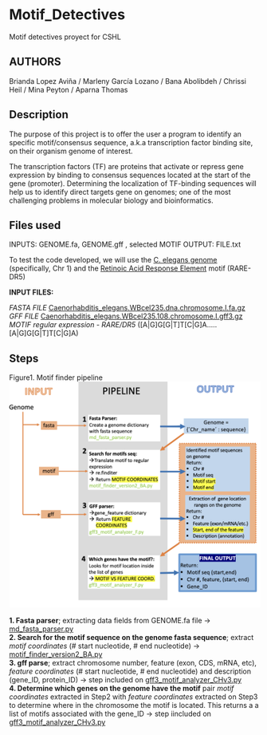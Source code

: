 # Motif_Detectives
Motif detectives proyect for CSHL
## AUTHORS

Brianda Lopez Aviña / Marleny García Lozano / Bana Abolibdeh / Chrissi Heil / Mina Peyton / Aparna Thomas

## Description
The purpose of this project is to offer the user a program to identify an specific motif/consensus sequence, a.k.a transcription factor binding site, on their organism genome of interest. 

The transcription factors (TF) are proteins that activate or repress gene expression by binding to consensus sequences located at the start of the gene (promoter). Determining the localization of TF-binding sequences will help us to identify direct targets gene on genomes; one of the most challenging problems in molecular biology and bioinformatics. 

## Files used 

INPUTS: GENOME.fa, GENOME.gff , selected MOTIF
OUTPUT: FILE.txt 

To test the code developed, we will use the [C. elegans genome](https://www.google.com/url?sa=t&rct=j&q=&esrc=s&source=web&cd=&cad=rja&uact=8&ved=2ahUKEwicv-qEpPf6AhVTk4kEHQfPAX0QFnoECBQQAQ&url=https%3A%2F%2Fen.wikipedia.org%2Fwiki%2FCaenorhabditis_elegans&usg=AOvVaw0_aL9Y_xW2S39CMMZfjS5c) (specifically, Chr 1) and the [Retinoic Acid Response Element](https://www.researchgate.net/figure/Alignments-of-known-DR5-RARE-motifs-in-the-promoters-of-the-Cyp26A1-RAR2-RAR2-RAR2_fig1_232304935) motif (RARE-DR5)

**INPUT FILES:**

*FASTA FILE* [Caenorhabditis_elegans.WBcel235.dna.chromosome.I.fa.gz](https://nam04.safelinks.protection.outlook.com/?url=https%3A%2F%2Fftp.ensembl.org%2Fpub%2Frelease-108%2Ffasta%2Fcaenorhabditis_elegans%2Fdna%2FCaenorhabditis_elegans.WBcel235.dna.chromosome.I.fa.gz&amp;data=05%7C01%7Cbrianda.lavina%40uky.edu%7C2e3e746bc07c4ff37e6208dab3d1e55b%7C2b30530b69b64457b818481cb53d42ae%7C0%7C0%7C638020012360908962%7CUnknown%7CTWFpbGZsb3d8eyJWIjoiMC4wLjAwMDAiLCJQIjoiV2luMzIiLCJBTiI6Ik1haWwiLCJXVCI6Mn0%3D%7C3000%7C%7C%7C&amp;sdata=8B6wS2qgy9x63e%2FgpBYHPQLxKGsh49EiRrJjqm6VXt4%3D&amp;reserved=0)<br>
*GFF FILE* [Caenorhabditis_elegans.WBcel235.108.chromosome.I.gff3.gz](https://nam04.safelinks.protection.outlook.com/?url=https%3A%2F%2Fftp.ensembl.org%2Fpub%2Frelease-108%2Fgff3%2Fcaenorhabditis_elegans%2FCaenorhabditis_elegans.WBcel235.108.chromosome.I.gff3.gz&amp;data=05%7C01%7Cbrianda.lavina%40uky.edu%7C2e3e746bc07c4ff37e6208dab3d1e55b%7C2b30530b69b64457b818481cb53d42ae%7C0%7C0%7C638020012360908962%7CUnknown%7CTWFpbGZsb3d8eyJWIjoiMC4wLjAwMDAiLCJQIjoiV2luMzIiLCJBTiI6Ik1haWwiLCJXVCI6Mn0%3D%7C3000%7C%7C%7C&amp;sdata=IjQ8oMkJUT6dmwoNK1aUt2NxxDGhMTtEjOVkxfc7Va0%3D&amp;reserved=0)<br>
*MOTIF regular expression - RARE/DR5* ([A|G]G[G|T]T[C|G]A.....[A|G]G[G|T]T[C|G]A)

## Steps

Figure1. Motif finder pipeline
![MOTIF FINDER PROGRAM](https://github.com/Bla880/Motif_Detectives/blob/main/Fig1.%20Motif%20Pipeline.png)

**1. Fasta parser**; extracting data fields from GENOME.fa file ->  [md_fasta_parser.py](https://github.com/cyntsc/Motif_Detectives/blob/main/md_fasta_parser.py)<br>
**2. Search for the motif sequence on the genome fasta sequence**; extract *motif coordinates* (# start nucleotide, # end nucleotide) -> [motif_finder_version2_BA.py](https://github.com/cyntsc/Motif_Detectives/blob/main/motif_finder_version2_BA.py)<br>
**3. gff parse**; extract chromosome number, feature (exon, CDS, mRNA, etc), *feature coordinates* (# start nucleotide, # end nucleotide) and description (gene_ID, protein_ID) -> step included on [gff3_motif_analyzer_CHv3.py](https://github.com/cyntsc/Motif_Detectives/blob/main/gff3_motif_analyzer_CHv3.py)<br>
**4. Determine which genes on the genome have the motif** pair *motif coordinates* extracted in Step2 with *feature coordinates* extracted on Step3 to determine where in the chromosome the motif is located. This returns a a list of motifs associated with the gene_ID -> step iincluded on [gff3_motif_analyzer_CHv3.py](https://github.com/cyntsc/Motif_Detectives/blob/main/gff3_motif_analyzer_CHv3.py) 


